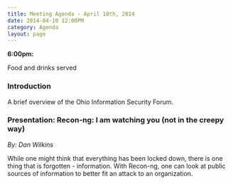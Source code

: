```yaml
---
title: Meeting Agenda - April 10th, 2014
date: 2014-04-10 12:00PM
category: Agenda
layout: page
---
```


**6:00pm:**

Food and drinks served

### Introduction

A brief overview of the Ohio Information Security Forum.

### **Presentation:** Recon-ng: I am watching you (not in the creepy way)
_By: Dan Wilkins_

While one might think that everything has been locked down, there is one thing that is forgotten - information. With Recon-ng, one can look at public sources of information to better fit an attack to an organization.
